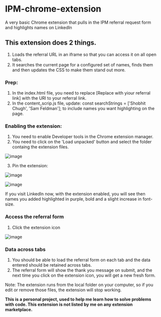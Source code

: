 # IPM-chrome-extension
A very basic Chrome extension that pulls in the IPM referral request form and highlights names on LinkedIn

## This extension does 2 things.
1. Loads the referral URL in an iframe so that you can access it on all open tabs.
2. It searches the current page for a configured set of names, finds them and then updates the CSS to make them stand out more.

### Prep:
1. In the index.html file, you need to replace [Replace with yiour referral link] with the URl to your referral link.
2. In the content_scrip.js file, update: const searchStrings = ['Shobhit Chugh', 'Sam Feldman']; to include names you want highlighting on the page.

### Enabling the extension:
1. You need to enable Developer tools in the Chrome extension manager.
2. You need to click on the 'Load unpacked' button and select the folder containg the extension files.

![image](https://github.com/Gavin-Steele/IPM-chrome-extension/assets/5500139/0e1caadc-b9a1-43f3-adfe-3231af301c77)

3. Pin the extension:

![image](https://github.com/Gavin-Steele/IPM-chrome-extension/assets/5500139/f2f6c0bc-a283-4223-b1ef-ebb0e5899d65)

![image](https://github.com/Gavin-Steele/IPM-chrome-extension/assets/5500139/806a7fc4-c3d0-4c7c-a8a8-ec335da3e792)


If you visit LinkedIn now, with the extension enabled, you will see then names you added highlighted in purple, bold and a slight increase in font-size.

### Access the referral form
1. Click the extension icon

![image](https://github.com/Gavin-Steele/IPM-chrome-extension/assets/5500139/2c0334f9-a7ce-404e-bb51-0e60abf58d19)

### Data across tabs
1. You should be able to load the referral form on each tab and the data entered should be retained across tabs.
2. The referral form will show the thank you message on submit, and the next time you click on the extension icon, you will get a new fresh form.

Note: The extension runs from the local folder on your computer, so if you edit or remove those files, the extension will stop working.


**This is a personal project, used to help me learn how to solve problems with code. This extension is not listed by me on any extension marketplace.**
